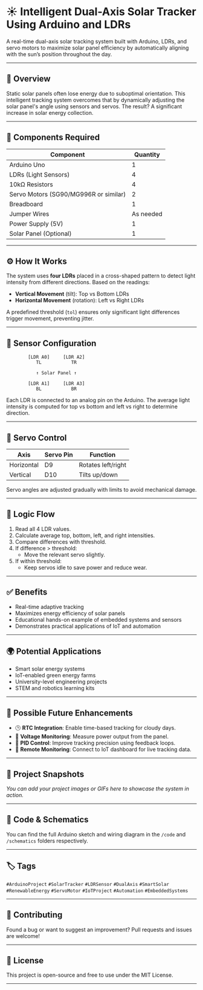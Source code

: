 # ☀️ Intelligent Dual-Axis Solar Tracker Using Arduino and LDRs

A real-time dual-axis solar tracking system built with Arduino, LDRs, and servo motors to maximize solar panel efficiency by automatically aligning with the sun’s position throughout the day.

---

## 📌 Overview

Static solar panels often lose energy due to suboptimal orientation. This intelligent tracking system overcomes that by dynamically adjusting the solar panel's angle using sensors and servos. The result? A significant increase in solar energy collection.

---

## 🧰 Components Required

| Component               | Quantity |
|------------------------|----------|
| Arduino Uno            | 1        |
| LDRs (Light Sensors)   | 4        |
| 10kΩ Resistors         | 4        |
| Servo Motors (SG90/MG996R or similar) | 2 |
| Breadboard             | 1        |
| Jumper Wires           | As needed |
| Power Supply (5V)      | 1        |
| Solar Panel (Optional) | 1        |

---

## ⚙️ How It Works

The system uses **four LDRs** placed in a cross-shaped pattern to detect light intensity from different directions. Based on the readings:

- **Vertical Movement** (tilt): Top vs Bottom LDRs
- **Horizontal Movement** (rotation): Left vs Right LDRs

A predefined threshold (`tol`) ensures only significant light differences trigger movement, preventing jitter.

---

## 🔦 Sensor Configuration

```
        [LDR A0]     [LDR A2]
           TL           TR

           ↑ Solar Panel ↑

        [LDR A1]     [LDR A3]
           BL           BR
```

Each LDR is connected to an analog pin on the Arduino. The average light intensity is computed for top vs bottom and left vs right to determine direction.

---

## 🔄 Servo Control

| Axis         | Servo Pin | Function           |
|--------------|-----------|--------------------|
| Horizontal   | D9        | Rotates left/right |
| Vertical     | D10       | Tilts up/down      |

Servo angles are adjusted gradually with limits to avoid mechanical damage.

---

## 🧠 Logic Flow

1. Read all 4 LDR values.
2. Calculate average top, bottom, left, and right intensities.
3. Compare differences with threshold.
4. If difference > threshold:
   - Move the relevant servo slightly.
5. If within threshold:
   - Keep servos idle to save power and reduce wear.

---

## ✅ Benefits

- Real-time adaptive tracking
- Maximizes energy efficiency of solar panels
- Educational hands-on example of embedded systems and sensors
- Demonstrates practical applications of IoT and automation

---

## 🌍 Potential Applications

- Smart solar energy systems
- IoT-enabled green energy farms
- University-level engineering projects
- STEM and robotics learning kits

---

## 🚀 Possible Future Enhancements

- 🕒 **RTC Integration**: Enable time-based tracking for cloudy days.
- 🔋 **Voltage Monitoring**: Measure power output from the panel.
- 🧠 **PID Control**: Improve tracking precision using feedback loops.
- 📡 **Remote Monitoring**: Connect to IoT dashboard for live tracking data.

---

## 📸 Project Snapshots

*You can add your project images or GIFs here to showcase the system in action.*

---

## 📁 Code & Schematics

You can find the full Arduino sketch and wiring diagram in the `/code` and `/schematics` folders respectively.

---

## 🏷️ Tags

`#ArduinoProject` `#SolarTracker` `#LDRSensor` `#DualAxis` `#SmartSolar`  
`#RenewableEnergy` `#ServoMotor` `#IoTProject` `#Automation` `#EmbeddedSystems`

---

## 🙌 Contributing

Found a bug or want to suggest an improvement? Pull requests and issues are welcome!

---

## 📜 License

This project is open-source and free to use under the MIT License.

---

